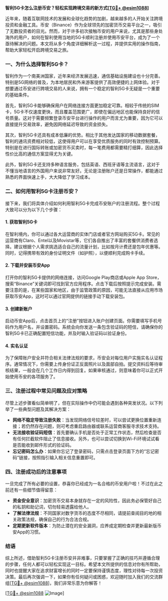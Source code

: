 **智利5G卡怎么注册币安？轻松实现跨境交易的新方式[[TG💪+ @esim1088](https://t.me/s/esim1088)]**

近年来，随着互联网技术的发展和全球化趋势的加剧，越来越多的人开始关注跨境投资和金融工具。币安（Binance）作为全球领先的加密货币交易平台之一，吸引了无数投资者的目光。然而，对于许多初次接触币安的用户来说，尤其是那些身处海外的用户，如何在智利使用当地的5G卡顺利注册并使用币安平台，成为了一个亟待解决的问题。本文将从多个角度详细解析这一过程，并提供实用的操作指南，帮助大家轻松开启跨境交易之旅。

### 一、为什么选择智利5G卡？

智利作为一个南美洲国家，近年来经济发展迅速，通信基础设施建设也十分完善。特别是5G网络的普及，为本地居民和外来游客提供了高效便捷的上网体验。对于想要通过币安进行跨境交易的人来说，拥有一个稳定的智利5G卡无疑是一个重要的基础条件。

首先，智利5G卡能够确保用户在网络连接方面更加稳定可靠。相较于传统的SIM卡，5G卡不仅速度更快，而且覆盖范围更广，即使在偏远地区也能保持良好的信号质量。这对于需要频繁登录币安平台进行操作的用户而言尤为重要，因为它可以直接提升交易效率，避免因网络延迟导致的资金损失。

其次，智利5G卡还具有成本低廉的优势。相比于其他发达国家的移动数据套餐，智利的通讯资费相对较低，这使得用户可以在享受优质服务的同时有效控制预算。特别是在进行国际转账或加密货币买卖时，每一笔费用都需要精打细算，因此选择性价比高的通信方案显得尤为关键。

此外，智利5G卡还支持多种语言服务，包括英语、西班牙语等主流语言，这对于不懂当地语言的外国用户来说非常友好。无论是注册账户还是日常操作，都能通过熟悉的界面快速上手，大大降低了学习成本。

### 二、如何用智利5G卡注册币安？

接下来，我们将具体介绍如何利用智利5G卡完成币安账户的注册流程。整个过程大致可以分为以下几个步骤：

#### 1. 获取智利5G卡

在智利境内，你可以通过各大运营商的实体门店或者官方网站购买5G卡。常见的运营商有Claro、Entel以及Movistar等，它们各自推出了丰富的套餐供消费者选择。建议根据个人需求挑选适合自己的流量计划，比如按月计费还是包年优惠等。同时，记得携带有效的身份证明文件（如护照），以便顺利完成购卡手续。

#### 2. 下载并安装币安App

打开你的智利5G卡提供的网络连接，访问Google Play商店或Apple App Store，搜索“Binance”关键词即可找到官方应用程序。点击下载后按照提示完成安装。需要注意的是，在某些国家和地区，由于监管政策的原因，可能无法直接从应用市场获取币安App，这时可以通过官网提供的链接手动下载安装包。

#### 3. 创建新账户

启动币安App后，点击首页上的“注册”按钮进入账户创建页面。你需要填写手机号码作为用户名，并设置密码。系统会向你发送一条包含验证码的短信，请确保你的智利5G卡已正确配置短信功能，并及时输入验证码以验证身份。

#### 4. 实名认证

为了保障账户安全并符合相关法律法规的要求，币安会对每位用户实施实名认证程序。通常情况下，你需要上传身份证正反面照片以及面部自拍。提交资料后等待审核结果，一般会在几个工作日内得到回复。如果审核通过，则意味着你可以正式开始使用币安的各项服务了。

### 三、注册过程中常见问题及应对策略

尽管上述步骤看似简单明了，但在实际操作中仍可能会遇到各种突发状况。以下列举了一些典型问题及其解决方案：

- **网络不稳定导致注册失败**：当发现网络信号较差时，可以尝试更换位置重新连接；若仍然存在问题，则可考虑重启路由器或联系运营商客服寻求技术支持。
- **无法接收验证码短信**：首先要确认手机是否处于正常工作状态，然后检查是否有任何拦截软件阻止了信息接收。另外，也可以尝试切换到Wi-Fi环境试试看是否能收到邮件形式的验证码。
- **忘记密码怎么办**：如果你忘记了登录密码，只需点击登录页面下方的“忘记密码”链接，按照指引输入相关信息重置即可。

### 四、注册成功后的注意事项

一旦完成了所有必要的设置，恭喜你已经成为一名合格的币安用户啦！不过在此之前还有一些细节值得留意：

- **资金安全意识**：加密货币交易本身就存在一定的风险性，因此务必保管好自己的私钥和助记词，切勿轻易透露给他人。
- **了解法律法规**：不同国家对数字货币的态度不尽相同，请提前查阅目的地的相关政策法规，确保自己的行为合法合规。
- **定期更新软件版本**：为防止潜在的安全漏洞，应养成定期检查并更新最新版币安App的习惯。

### 结语

综上所述，借助智利5G卡注册币安并非难事，只要掌握了正确的技巧并遵循合理的步骤，任何人都可以轻松实现这一目标。希望本文所提供的信息对你有所帮助，同时也提醒大家在追求财富增长的同时一定要保持谨慎态度，理性对待每一次投资决策。最后再次强调一下，如果你有任何疑问或困惑，欢迎随时加入我们的交流群组[[TG💪+ @esim1088](https://t.me/s/esim1088)]，我们非常乐意为你解答！

[[TG💪+ @esim1088](https://t.me/s/esim1088) ![Image](https://i.postimg.cc/4NQfJmqS/Snipaste-2025-05-13-00-14-12.png)]